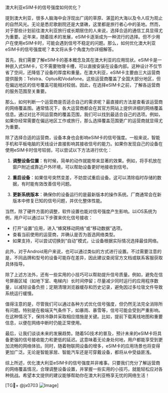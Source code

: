 澳大利亚eSIM卡的信号强度如何优化？

提到澳大利亚，很多人脑海中会浮现出广阔的草原、湛蓝的大海以及令人叹为观止的自然风光。无论是悉尼歌剧院还是大堡礁，这里都是旅行者心中的圣地。然而，对于那些计划前往澳大利亚旅行或长期居住的人来说，选择合适的通信工具显得尤为重要。近年来，随着技术的发展，eSIM卡逐渐成为一种流行的选择。但不少用户在使用eSIM卡时，可能会遇到信号不稳定的问题。那么，如何优化澳大利亚eSIM卡的信号强度呢？本文将从多个角度为你详细解答。

首先，我们需要了解eSIM卡的基本概念及其在澳大利亚的应用现状。eSIM卡是一种嵌入式SIM卡，它不需要物理卡槽，可以直接安装在设备内部。这种设计不仅节省了空间，还降低了设备的厚度和重量。在澳大利亚，eSIM卡主要由三大运营商提供服务：Telstra、Optus和Vodafone。这些运营商覆盖了全国大部分地区，但在偏远地区的信号覆盖可能相对较弱。因此，在选择eSIM卡之前，了解各运营商的服务范围至关重要。

那么，如何判断一个运营商是否适合自己的需求呢？最直接的方法是查看该运营商的网络覆盖图。通常情况下，各大运营商都会在其官方网站上提供详细的网络覆盖信息。通过对比不同运营商的覆盖范围，我们可以找到最适合自己的选项。例如，如果你经常需要在偏远地区工作或旅行，那么选择覆盖范围更广的运营商就显得尤为重要。

除了选择合适的运营商，设备本身也会影响eSIM卡的信号强度。一般来说，智能手机和平板电脑的天线设计直接影响其接收信号的能力。如果你发现自己的设备在使用eSIM卡时信号较弱，可以尝试以下方法进行优化：

1. **调整设备位置**：有时候，简单的动作就能带来显著的效果。例如，将手机放在窗户附近或靠近户外环境，可以帮助设备更好地接收到信号。
   
2. **重启设备**：如果信号突然变差，不妨尝试重启设备。这可以清除临时存储的数据，有时能有效改善信号问题。

3. **更新系统版本**：确保你的设备运行的是最新版本的操作系统。厂商通常会在新版本中修复已知的信号问题，并优化整体性能。

当然，除了硬件方面的调整，软件设置也能对信号强度产生影响。以iOS系统为例，用户可以通过以下步骤来优化信号接收：

- 打开“设置”应用，进入“蜂窝移动网络”或“移动数据”选项。
- 查看当前使用的运营商，并确认是否为首选网络类型。
- 如果支持，可以尝试切换到“自动”模式，让设备根据实际情况选择最佳网络。

此外，对于Android用户来说，也可以通过类似的方式进行设置。不过需要注意的是，不同品牌和型号的设备可能存在差异，因此建议查阅官方文档或联系客服获取具体指导。

除了上述方法外，还有一些实用的小技巧可以帮助提升信号质量。例如，避免在信号屏蔽区域（如地下室、电梯内）长时间停留；尽量减少同时运行的应用程序数量，以减轻设备负担；定期清理浏览器缓存和历史记录，避免因过多垃圾文件导致系统运行缓慢。

值得注意的是，尽管我们可以通过各种方式优化信号强度，但仍然无法完全消除所有问题。特别是在极端天气条件下，如暴雨、暴雪等，信号可能会受到严重影响。在这种情况下，保持冷静并采取相应措施是关键。比如，提前下载离线地图和重要信息，以便在网络中断时仍能正常使用。

最后，让我们谈谈未来的发展趋势。随着5G技术的普及，预计未来的eSIM卡将具备更强的信号接收能力和更低的延迟。这意味着无论身处何地，用户都能享受到更加流畅的网络体验。同时，随着物联网设备的增多，eSIM卡的应用场景也将变得更加广泛。无论是智能家居、智能汽车还是可穿戴设备，都将从中受益匪浅。

综上所述，优化澳大利亚eSIM卡的信号强度并非难事。只要我们充分了解运营商的网络覆盖情况，合理调整设备设置，并掌握一些实用的小技巧，就能轻松应对各种挑战。希望本文提供的建议能够帮助你在澳大利亚畅享无忧的网络生活！

[TG💪+ @jx0703 ![Image](https://github.com/user-attachments/assets/dbca1d08-cadb-493c-b0ec-ad6f7a83f270)]